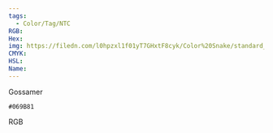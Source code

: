 ```yaml
---
tags:
  - Color/Tag/NTC
RGB:
Hex:
img: https://filedn.com/l0hpzxl1f01yT7GHxtF8cyk/Color%20Snake/standard_csv_to_svg//069B81.svg
CMYK:
HSL:
Name:
---
```

Gossamer
```palette
#069B81
```
RGB
